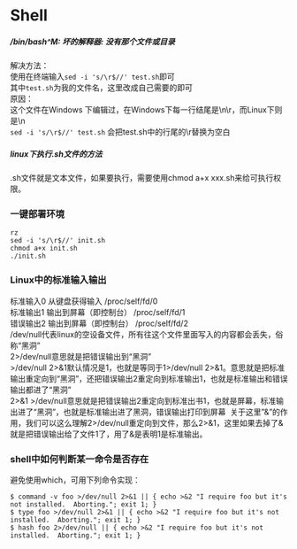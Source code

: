# Shell
##### /bin/bash^M: 坏的解释器: 没有那个文件或目录 
解决方法：<br>
    使用在终端输入`sed -i 's/\r$//' test.sh`即可 <br>
    其中`test.sh`为我的文件名，这里改成自己需要的即可<br>
原因：<br>
    这个文件在Windows 下编辑过，在Windows下每一行结尾是\n\r，而Linux下则是\n<br>
    `sed -i 's/\r$//' test.sh` 会把test.sh中的行尾的\r替换为空白<br>    
##### linux下执行.sh文件的方法  
.sh文件就是文本文件，如果要执行，需要使用chmod a+x xxx.sh来给可执行权限。  

### 一键部署环境
```shell
rz
sed -i 's/\r$//' init.sh
chmod a+x init.sh
./init.sh
```
### Linux中的标准输入输出   
标准输入0    从键盘获得输入 /proc/self/fd/0    
标准输出1    输出到屏幕（即控制台） /proc/self/fd/1    
错误输出2    输出到屏幕（即控制台） /proc/self/fd/2    
/dev/null代表linux的空设备文件，所有往这个文件里面写入的内容都会丢失，俗称“黑洞”    
2>/dev/null意思就是把错误输出到“黑洞”   
\>/dev/null 2>&1默认情况是1，也就是等同于1>/dev/null 2>&1。意思就是把标准输出重定向到“黑洞”，还把错误输出2重定向到标准输出1，也就是标准输出和错误输出都进了“黑洞”    
2>&1 >/dev/null意思就是把错误输出2重定向到标准出书1，也就是屏幕，标准输出进了“黑洞”，也就是标准输出进了黑洞，错误输出打印到屏幕 
关于这里”&”的作用，我们可以这么理解2>/dev/null重定向到文件，那么2>&1，这里如果去掉了&就是把错误输出给了文件1了，用了&是表明1是标准输出。 
### shell中如何判断某一命令是否存在  
避免使用which，可用下列命令实现：
```
$ command -v foo >/dev/null 2>&1 || { echo >&2 "I require foo but it's not installed.  Aborting."; exit 1; }
$ type foo >/dev/null 2>&1 || { echo >&2 "I require foo but it's not installed.  Aborting."; exit 1; }
$ hash foo 2>/dev/null || { echo >&2 "I require foo but it's not installed.  Aborting."; exit 1; }
```
